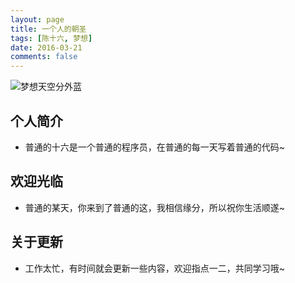 ```yaml
---
layout: page
title: 一个人的朝圣
tags: [陈十六, 梦想]
date: 2016-03-21
comments: false
---
```

![梦想天空分外蓝](http://poykjx8e5.bkt.clouddn.com/PinkCloud.png)

## 个人简介
* 普通的十六是一个普通的程序员，在普通的每一天写着普通的代码~

## 欢迎光临
* 普通的某天，你来到了普通的这，我相信缘分，所以祝你生活顺遂~

## 关于更新
* 工作太忙，有时间就会更新一些内容，欢迎指点一二，共同学习哦~


